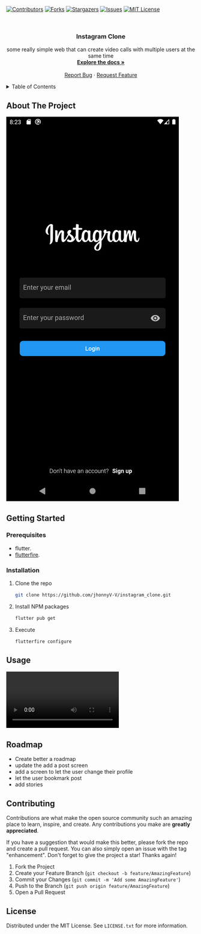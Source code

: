 <!--
*** Thanks for checking out the Best-README-Template. If you have a suggestion
*** that would make this better, please fork the repo and create a pull request
*** or simply open an issue with the tag "enhancement".
*** Don't forget to give the project a star!
*** Thanks again! Now go create something AMAZING! :D
-->



<!-- PROJECT SHIELDS -->
<!--
*** I'm using markdown "reference style" links for readability.
*** Reference links are enclosed in brackets [ ] instead of parentheses ( ).
*** See the bottom of this document for the declaration of the reference variables
*** for contributors-url, forks-url, etc. This is an optional, concise syntax you may use.
*** https://www.markdownguide.org/basic-syntax/#reference-style-links
-->
[![Contributors][contributors-shield]][contributors-url]
[![Forks][forks-shield]][forks-url]
[![Stargazers][stars-shield]][stars-url]
[![Issues][issues-shield]][issues-url]
[![MIT License][license-shield]][license-url]



<!-- PROJECT LOGO -->
<br />
<div align="center">
<h3 align="center">Instagram Clone</h3>

  <p align="center">
    some really simple web that can create video calls with multiple users at the same time
    <br />
    <a href="https://github.com/jhonnyV-V/instagram_clone"><strong>Explore the docs »</strong></a>
    <br />
    <br />
    <a href="https://github.com/jhonnyV-V/instagram_clone/issues">Report Bug</a>
    ·
    <a href="https://github.com/jhonnyV-V/instagram_clone/issues">Request Feature</a>
  </p>
</div>



<!-- TABLE OF CONTENTS -->
<details>
  <summary>Table of Contents</summary>
  <ol>
    <li>
      <a href="#about-the-project">About The Project</a>
      <ul>
        <li><a href="#built-with">Built With</a></li>
      </ul>
    </li>
    <li>
      <a href="#getting-started">Getting Started</a>
      <ul>
        <li><a href="#prerequisites">Prerequisites</a></li>
        <li><a href="#installation">Installation</a></li>
      </ul>
    </li>
    <li><a href="#usage">Usage</a></li>
    <li><a href="#roadmap">Roadmap</a></li>
    <li><a href="#contributing">Contributing</a></li>
    <li><a href="#license">License</a></li>
  </ol>
</details>



<!-- ABOUT THE PROJECT -->
## About The Project

![screenshot](./assets/Screenshot.png)


<!-- GETTING STARTED -->
## Getting Started

### Prerequisites

- flutter.
- [flutterfire](https://firebase.google.com/docs/flutter/setup?hl=es-419&platform=android#install-cli-tools).

### Installation

1. Clone the repo
   ```sh
   git clone https://github.com/jhonnyV-V/instagram_clone.git
   ```
3. Install NPM packages
   ```sh
   flutter pub get
   ```
4. Execute
   ```sh
   flutterfire configure
   ```




<!-- USAGE EXAMPLES -->
## Usage

![Small demo](./assets/instagram_clone.webm)

<!-- ROADMAP -->
## Roadmap

- Create better a roadmap
- update the add a post screen
- add a screen to let the user change their profile
- let the user bookmark post
- add stories

<!-- CONTRIBUTING -->
## Contributing

Contributions are what make the open source community such an amazing place to learn, inspire, and create. Any contributions you make are **greatly appreciated**.

If you have a suggestion that would make this better, please fork the repo and create a pull request. You can also simply open an issue with the tag "enhancement".
Don't forget to give the project a star! Thanks again!

1. Fork the Project
2. Create your Feature Branch (`git checkout -b feature/AmazingFeature`)
3. Commit your Changes (`git commit -m 'Add some AmazingFeature'`)
4. Push to the Branch (`git push origin feature/AmazingFeature`)
5. Open a Pull Request


<!-- LICENSE -->
## License

Distributed under the MIT License. See `LICENSE.txt` for more information.

<!-- MARKDOWN LINKS & IMAGES -->
<!-- https://www.markdownguide.org/basic-syntax/#reference-style-links -->
[contributors-shield]: https://img.shields.io/github/contributors/jhonnyV-V/instagram_clone.svg?style=for-the-badge
[contributors-url]: https://github.com/jhonnyV-V/instagram_clone/graphs/contributors
[forks-shield]: https://img.shields.io/github/forks/jhonnyV-V/instagram_clone.svg?style=for-the-badge
[forks-url]: https://github.com/jhonnyV-V/instagram_clone/network/members
[stars-shield]: https://img.shields.io/github/stars/jhonnyV-V/instagram_clone.svg?style=for-the-badge
[stars-url]: https://github.com/jhonnyV-V/instagram_clone/stargazers
[issues-shield]: https://img.shields.io/github/issues/jhonnyV-V/instagram_clone.svg?style=for-the-badge
[issues-url]: https://github.com/jhonnyV-V/instagram_clone/issues
[license-shield]: https://img.shields.io/github/license/jhonnyV-V/instagram_clone.svg?style=for-the-badge
[license-url]: https://github.com/jhonnyV-V/instagram_clone/blob/master/LICENSE.txt